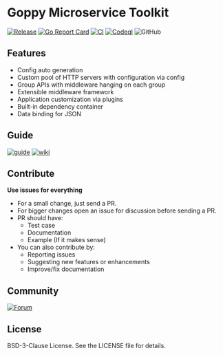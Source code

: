 # Goppy Microservice Toolkit 

[![Release](https://img.shields.io/github/release/osspkg/goppy.svg?style=flat-square)](https://github.com/osspkg/goppy/releases/latest) 
[![Go Report Card](https://goreportcard.com/badge/github.com/osspkg/goppy)](https://goreportcard.com/report/github.com/osspkg/goppy) 
[![CI](https://github.com/osspkg/goppy/actions/workflows/ci.yml/badge.svg)](https://github.com/osspkg/goppy/actions/workflows/ci.yml)
[![Codeql](https://github.com/osspkg/goppy/actions/workflows/codeql.yml/badge.svg)](https://github.com/osspkg/goppy/actions/workflows/codeql.yml)
![GitHub](https://img.shields.io/github/license/osspkg/goppy)

## Features

- Config auto generation
- Custom pool of HTTP servers with configuration via config
- Group APIs with middleware hanging on each group
- Extensible middleware framework
- Application customization via plugins
- Built-in dependency container
- Data binding for JSON

## Guide 

[![guide](https://img.shields.io/badge/giude-goppy.ru-green)](https://goppy.ru)
[![wiki](https://img.shields.io/badge/wiki-github-red)](https://github.com/osspkg/goppy/wiki)


## Contribute

**Use issues for everything**

- For a small change, just send a PR.
- For bigger changes open an issue for discussion before sending a PR.
- PR should have:
  - Test case
  - Documentation
  - Example (If it makes sense)
- You can also contribute by:
  - Reporting issues
  - Suggesting new features or enhancements
  - Improve/fix documentation

## Community

[![Forum](https://img.shields.io/badge/community-forum-red)](https://github.com/osspkg/goppy/discussions)

## License

BSD-3-Clause License. See the LICENSE file for details.
